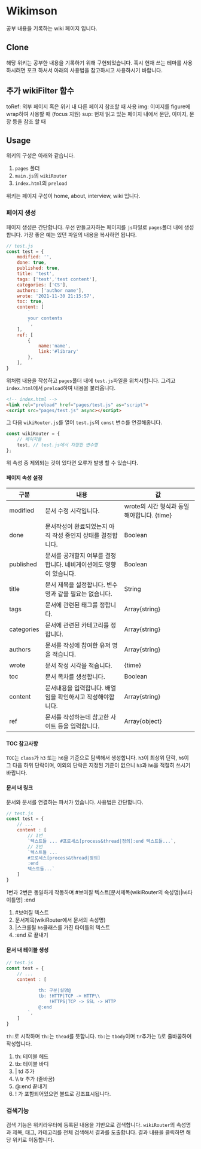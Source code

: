 # Wikimson

공부 내용을 기록하는 wiki 페이지 입니다.

## Clone

해당 위키는 공부한 내용을 기록하기 위해 구현되었습니다. 혹시 현재 쓰는 테마를 사용하시려면 포크 하셔서 아래의 사용법을 참고하시고 사용하시기 바랍니다.

## 추가 wikiFilter 함수

toRef: 외부 페이지 혹은 위키 내 다른 페이지 참조할 때 사용
img: 이미지를 figure에 wrap하여 사용할 때 (focus 지원)
sup: 현재 읽고 있는 페이지 내에서 문단, 이미지, 문장 등을 참조 할 때

## Usage

위키의 구성은 아래와 같습니다.

1. `pages` 폴더
2. `main.js`의 `wikiRouter`
3. `index.html`의 `preload`

위키는 페이지 구성이 home, about, interview, wiki 입니다. 

### 페이지 생성

페이지 생성은 간단합니다. 우선 만들고자하는 페이지를 `js`파일로 `pages`폴더 내에 생성합니다. 가장 좋은 예는 있던 파일의 내용을 복사하면 됩니다.

```javascript
// test.js
const test = {
    modified: '',
    done: true,
    published: true,
    title: 'test',
    tags: ['test','test content'],
    categories: ['CS'],
    authors: ['author name'],
    wrote: '2021-11-30 21:15:57',
    toc: true,
    content: [
        `
        your contents
        `,
    ],
    ref: [
        {
            name:'name',
            link:'#library'
        },
    ],
}
```

위처럼 내용을 작성하고 `pages`폴더 내에 `test.js`파일을 위치시킵니다. 그리고 `index.html`에서 `preload`하여 내용을 불러옵니다.

```html
<!-- index.html -->
<link rel="preload" href="pages/test.js" as="script">
<script src="pages/test.js" async></script>
```

그 다음 `wikiRouter.js`를 열어 `test.js`의 `const` 변수를 연결해줍니다.

```javascript
const wikiRouter = {
    // 페이지들
    test, // test.js에서 지정한 변수명
};
```

위 속성 중 제외되는 것이 있다면 오류가 발생 할 수 있습니다.

#### 페이지 속성 설정

|구분|내용|값|
|---|---|---|
|modified|문서 수정 시각입니다.|wrote의 시간 형식과 동일해야합니다. \{time\}|
|done|문서작성이 완료되었는지 아직 작성 중인지 상태를 결정합니다.|Boolean|
|published|문서를 공개할지 여부를 결정합니다. 네비게이션에도 영향이 있습니다.|Boolean|
|title|문서 제목을 설정합니다. 변수명과 같을 필요는 없습니다.|String|
|tags|문서에 관련된 태그를 정합니다.|Array\{string\}|
|categories|문서에 관련된 카테고리를 정합니다.|Array\{string\}|
|authors|문서를 작성에 참여한 유저 명을 적습니다.|Array\{string\}|
|wrote|문서 작성 시각을 적습니다.|\{time\}|
|toc|문서 목차를 생성합니다.|Boolean|
|content|문서내용을 입력합니다. 배열임을 확인하시고 작성해야합니다.|Array\{string\}|
|ref|문서를 작성하는데 참고한 사이트 등을 입력합니다.|Array\{object\}|

#### TOC 참고사항

`TOC`는 `class`가 `h3` 또는 `h6`을 기준으로 탐색해서 생성합니다. `h3`이 최상위 단락, `h6`이 그 다음 하위 단락이며, 이외의 단락은 지정된 기준이 없으니 `h3`과 `h6`을 적절히 쓰시기 바랍니다.

#### 문서 내 링크

문서와 문서를 연결하는 파서가 있습니다. 사용법은 간단합니다.

```javascript
// test.js
const test = {
    // ...
    content : [
        // 1번
        `텍스트들 ... #프로세스[process&thread|정의]:end 텍스트들...`,
        // 2번
        `텍스트들 ...
        #프로세스[process&thread|정의]
        :end
        텍스트들...`
    ]
}
```

1번과 2번은 동일하게 작동하며 #보여질 텍스트\[문서제목(wikiRouter의 속성명)\|`h6`타이틀명] :end

1. \#보여질 텍스트
2. 문서제목(wikiRouter에서 문서의 속성명)
3. \|스크롤될 `h6`클래스를 가진 타이틀의 텍스트
4. :end 로 끝내기

#### 문서 내 테이블 생성

```javascript
// test.js
const test = {
    // ...
    content : [
        `
            th: 구분|설명@
            tb: !HTTP|TCP -> HTTP\\
                !HTTPS|TCP -> SSL -> HTTP
            @:end
        `,
    ]
}
```

`th:`로 시작하며 `th:`는 `thead`를 뜻합니다. `tb:`는 `tbody`이며 `tr`추가는 \\\\로 줄바꿈하여 작성합니다.

1. th: 테이블 헤드
2. tb: 테이블 바디
3. \| td 추가
4. \\\\ tr 추가 (줄바꿈)
5. @:end 끝내기
6. ! 가 포함되어있으면 볼드로 강조표시됩니다.

### 검색기능

검색 기능은 위키라우터에 등록된 내용을 기반으로 검색합니다. `wikiRouter`의 속성명과 제목, 태그, 카테고리를 전체 검색해서 결과를 도출합니다. 결과 내용을 클릭하면 해당 위키로 이동합니다.